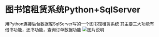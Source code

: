 # 图书馆租赁系统Python+SqlServer
用Python连接后台数据库SqlServer写的一个图书馆租赁系统
其主要三大功能有借书功能，还书功能，查询订单数据功能
<img src="哈哈.jpeg" alt="图片说明" width="宽度" height="高度">
